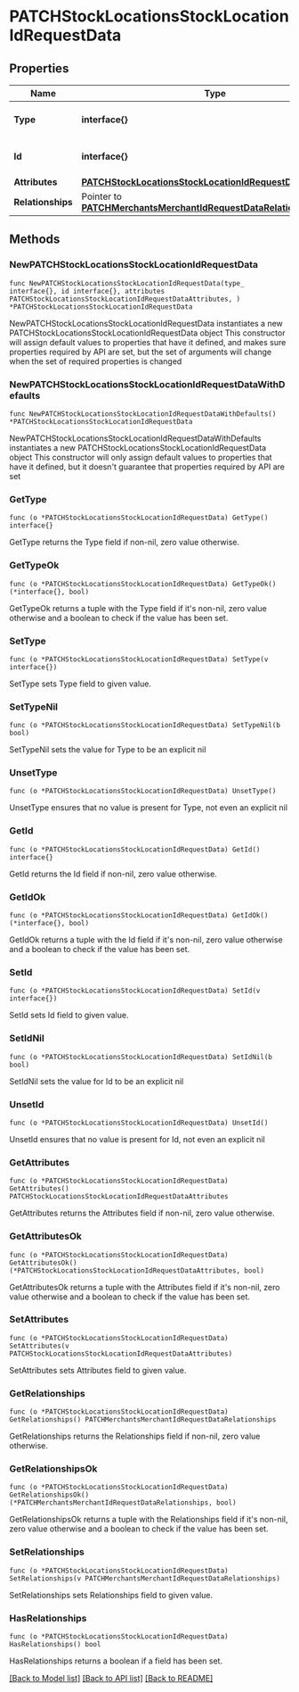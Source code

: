 # PATCHStockLocationsStockLocationIdRequestData

## Properties

Name | Type | Description | Notes
------------ | ------------- | ------------- | -------------
**Type** | **interface{}** | The resource&#39;s type | 
**Id** | **interface{}** | The resource&#39;s id | 
**Attributes** | [**PATCHStockLocationsStockLocationIdRequestDataAttributes**](PATCHStockLocationsStockLocationIdRequestDataAttributes.md) |  | 
**Relationships** | Pointer to [**PATCHMerchantsMerchantIdRequestDataRelationships**](PATCHMerchantsMerchantIdRequestDataRelationships.md) |  | [optional] 

## Methods

### NewPATCHStockLocationsStockLocationIdRequestData

`func NewPATCHStockLocationsStockLocationIdRequestData(type_ interface{}, id interface{}, attributes PATCHStockLocationsStockLocationIdRequestDataAttributes, ) *PATCHStockLocationsStockLocationIdRequestData`

NewPATCHStockLocationsStockLocationIdRequestData instantiates a new PATCHStockLocationsStockLocationIdRequestData object
This constructor will assign default values to properties that have it defined,
and makes sure properties required by API are set, but the set of arguments
will change when the set of required properties is changed

### NewPATCHStockLocationsStockLocationIdRequestDataWithDefaults

`func NewPATCHStockLocationsStockLocationIdRequestDataWithDefaults() *PATCHStockLocationsStockLocationIdRequestData`

NewPATCHStockLocationsStockLocationIdRequestDataWithDefaults instantiates a new PATCHStockLocationsStockLocationIdRequestData object
This constructor will only assign default values to properties that have it defined,
but it doesn't guarantee that properties required by API are set

### GetType

`func (o *PATCHStockLocationsStockLocationIdRequestData) GetType() interface{}`

GetType returns the Type field if non-nil, zero value otherwise.

### GetTypeOk

`func (o *PATCHStockLocationsStockLocationIdRequestData) GetTypeOk() (*interface{}, bool)`

GetTypeOk returns a tuple with the Type field if it's non-nil, zero value otherwise
and a boolean to check if the value has been set.

### SetType

`func (o *PATCHStockLocationsStockLocationIdRequestData) SetType(v interface{})`

SetType sets Type field to given value.


### SetTypeNil

`func (o *PATCHStockLocationsStockLocationIdRequestData) SetTypeNil(b bool)`

 SetTypeNil sets the value for Type to be an explicit nil

### UnsetType
`func (o *PATCHStockLocationsStockLocationIdRequestData) UnsetType()`

UnsetType ensures that no value is present for Type, not even an explicit nil
### GetId

`func (o *PATCHStockLocationsStockLocationIdRequestData) GetId() interface{}`

GetId returns the Id field if non-nil, zero value otherwise.

### GetIdOk

`func (o *PATCHStockLocationsStockLocationIdRequestData) GetIdOk() (*interface{}, bool)`

GetIdOk returns a tuple with the Id field if it's non-nil, zero value otherwise
and a boolean to check if the value has been set.

### SetId

`func (o *PATCHStockLocationsStockLocationIdRequestData) SetId(v interface{})`

SetId sets Id field to given value.


### SetIdNil

`func (o *PATCHStockLocationsStockLocationIdRequestData) SetIdNil(b bool)`

 SetIdNil sets the value for Id to be an explicit nil

### UnsetId
`func (o *PATCHStockLocationsStockLocationIdRequestData) UnsetId()`

UnsetId ensures that no value is present for Id, not even an explicit nil
### GetAttributes

`func (o *PATCHStockLocationsStockLocationIdRequestData) GetAttributes() PATCHStockLocationsStockLocationIdRequestDataAttributes`

GetAttributes returns the Attributes field if non-nil, zero value otherwise.

### GetAttributesOk

`func (o *PATCHStockLocationsStockLocationIdRequestData) GetAttributesOk() (*PATCHStockLocationsStockLocationIdRequestDataAttributes, bool)`

GetAttributesOk returns a tuple with the Attributes field if it's non-nil, zero value otherwise
and a boolean to check if the value has been set.

### SetAttributes

`func (o *PATCHStockLocationsStockLocationIdRequestData) SetAttributes(v PATCHStockLocationsStockLocationIdRequestDataAttributes)`

SetAttributes sets Attributes field to given value.


### GetRelationships

`func (o *PATCHStockLocationsStockLocationIdRequestData) GetRelationships() PATCHMerchantsMerchantIdRequestDataRelationships`

GetRelationships returns the Relationships field if non-nil, zero value otherwise.

### GetRelationshipsOk

`func (o *PATCHStockLocationsStockLocationIdRequestData) GetRelationshipsOk() (*PATCHMerchantsMerchantIdRequestDataRelationships, bool)`

GetRelationshipsOk returns a tuple with the Relationships field if it's non-nil, zero value otherwise
and a boolean to check if the value has been set.

### SetRelationships

`func (o *PATCHStockLocationsStockLocationIdRequestData) SetRelationships(v PATCHMerchantsMerchantIdRequestDataRelationships)`

SetRelationships sets Relationships field to given value.

### HasRelationships

`func (o *PATCHStockLocationsStockLocationIdRequestData) HasRelationships() bool`

HasRelationships returns a boolean if a field has been set.


[[Back to Model list]](../README.md#documentation-for-models) [[Back to API list]](../README.md#documentation-for-api-endpoints) [[Back to README]](../README.md)



